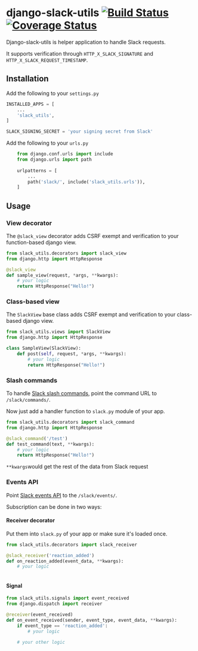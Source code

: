 # django-slack-utils [![Build Status](https://travis-ci.com/startmatter/django-slack-utils.svg?branch=master)](https://travis-ci.com/startmatter/django-slack-utils) [![Coverage Status](https://coveralls.io/repos/github/startmatter/django-slack-utils/badge.svg?branch=master)](https://coveralls.io/github/startmatter/django-slack-utils?branch=master)

Django-slack-utils is helper application to handle Slack requests. 

It supports verification through `HTTP_X_SLACK_SIGNATURE` and `HTTP_X_SLACK_REQUEST_TIMESTAMP`.

## Installation
Add the following to your `settings.py`
```python
INSTALLED_APPS = [
    ...
    'slack_utils',
]

SLACK_SIGNING_SECRET = 'your signing secret from Slack'

```

Add the following to your `urls.py`
```python
    from django.conf.urls import include
    from django.urls import path
    
    urlpatterns = [
        ...
        path('slack/', include('slack_utils.urls')),
    ]

```

## Usage

### View decorator
The `@slack_view` decorator adds CSRF exempt and verification to your function-based django view.

```python
from slack_utils.decorators import slack_view
from django.http import HttpResponse

@slack_view
def sample_view(request, *args, **kwargs):
    # your logic
    return HttpResponse("Hello!")

```


### Class-based view

The `SlackView`  base class adds CSRF exempt and verification to your class-based django view.

```python
from slack_utils.views import SlackView
from django.http import HttpResponse

class SampleView(SlackView):
    def post(self, request, *args, **kwargs):
        # your logic
        return HttpResponse("Hello!")

```


### Slash commands
To handle [Slack slash commands](https://api.slack.com/slash-commands), point the command URL to `/slack/commands/`.

Now just add a handler function to `slack.py` module of your app.

```python
from slack_utils.decorators import slack_command
from django.http import HttpResponse

@slack_command('/test')
def test_command(text, **kwargs):
    # your logic
    return HttpResponse("Hello!")

```

`**kwargs`would get the rest of the data from Slack request

### Events API

Point [Slack events API](https://api.slack.com/events-api) to the `/slack/events/`.

Subscription can be done in two ways:

#### Receiver decorator
Put them into `slack.py` of your app or make sure it's loaded once. 

```python
from slack_utils.decorators import slack_receiver

@slack_receiver('reaction_added')
def on_reaction_added(event_data, **kwargs):
    # your logic 
 
```

#### Signal

```python
from slack_utils.signals import event_received
from django.dispatch import receiver

@receiver(event_received)
def on_event_received(sender, event_type, event_data, **kwargs):
    if event_type == 'reaction_added':
        # your logic 

    # your other logic 
 
```
